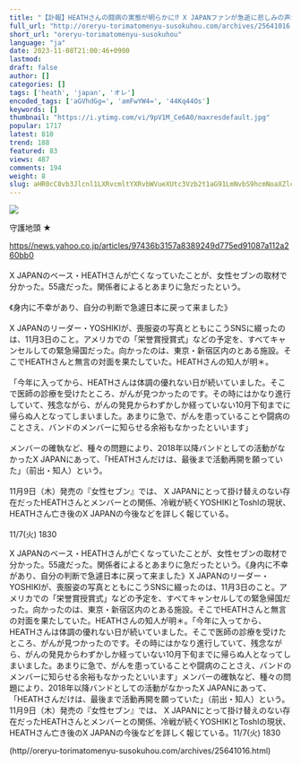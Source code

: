 ```yaml
---
title: "【訃報】HEATHさんの闘病の実態が明らかに⁉ X JAPANファンが急逝に悲しみの声が・・・ "
full_url: "http://oreryu-torimatomenyu-susokuhou.com/archives/25641016.html"
short_url: "oreryu-torimatomenyu-susokuhou"
language: "ja"
date: 2023-11-08T21:00:46+0900
lastmod: 
draft: false
author: []
categories: []
tags: ['heath', 'japan', 'オレ']
encoded_tags: ['aGVhdGg=', 'amFwYW4=', '44Kq44Os']
keywords: []
thumbnail: "https://i.ytimg.com/vi/9pV1M_Ce6A0/maxresdefault.jpg"
popular: 1717
latest: 810
trend: 188
featured: 83
views: 487
comments: 194
weight: 8
slug: aHR0cC8vb3Jlcnl1LXRvcmltYXRvbWVueXUtc3Vzb2t1aG91LmNvbS9hcmNoaXZlcy8yNTY0MTAxNi5odG1s
---
```


![](https://i.ytimg.com/vi/9pV1M_Ce6A0/maxresdefault.jpg)

<div><p>守護地頭 ★ </p><a target='_blank' href='https//news.yahoo.co.jp/articles/97436b3157a8389249d775ed91087a112a260bb0'>https//news.yahoo.co.jp/articles/97436b3157a8389249d775ed91087a112a260bb0</a> <br> <br> X JAPANのベース・HEATHさんが亡くなっていたことが、女性セブンの取材で分かった。55歳だった。関係者によるとあまりに急だったという。 <br> <br> 《身内に不幸があり、自分の判断で急遽日本に戻って来ました》 <br> <br> X JAPANのリーダー・YOSHIKIが、喪服姿の写真とともにこうSNSに綴ったのは、11月3日のこと。アメリカでの「栄誉賞授賞式」などの予定を、すべてキャンセルしての緊急帰国だった。向かったのは、東京・新宿区内のとある施設。そこでHEATHさんと無言の対面を果たしていた。HEATHさんの知人が明＊。 <br> <br> 「今年に入ってから、HEATHさんは体調の優れない日が続いていました。そこで医師の診療を受けたところ、がんが見つかったのです。その時にはかなり進行していて、残念ながら、がんの発見からわずかしか経っていない10月下旬までに帰らぬ人となってしまいました。あまりに急で、がんを患っていることや闘病のことさえ、バンドのメンバーに知らせる余裕もなかったといいます」 <br> <br> メンバーの確執など、種々の問題により、2018年以降バンドとしての活動がなかったX JAPANにあって、「HEATHさんだけは、最後まで活動再開を願っていた」（前出・知人）という。 <br> <br> 11月9日（木）発売の『女性セブン』では、 X JAPANにとって掛け替えのない存在だったHEATHさんとメンバーとの関係、冷戦が続くYOSHIKIとToshlの現状、HEATHさん亡き後のX JAPANの今後などを詳しく報じている。 <br> <br> 11/7(火) 1830 <p>X JAPANのベース・HEATHさんが亡くなっていたことが、女性セブンの取材で分かった。55歳だった。関係者によるとあまりに急だったという。《身内に不幸があり、自分の判断で急遽日本に戻って来ました》X JAPANのリーダー・YOSHIKIが、喪服姿の写真とともにこうSNSに綴ったのは、11月3日のこと。アメリカでの「栄誉賞授賞式」などの予定を、すべてキャンセルしての緊急帰国だった。向かったのは、東京・新宿区内のとある施設。そこでHEATHさんと無言の対面を果たしていた。HEATHさんの知人が明＊。「今年に入ってから、HEATHさんは体調の優れない日が続いていました。そこで医師の診療を受けたところ、がんが見つかったのです。その時にはかなり進行していて、残念ながら、がんの発見からわずかしか経っていない10月下旬までに帰らぬ人となってしまいました。あまりに急で、がんを患っていることや闘病のことさえ、バンドのメンバーに知らせる余裕もなかったといいます」メンバーの確執など、種々の問題により、2018年以降バンドとしての活動がなかったX JAPANにあって、「HEATHさんだけは、最後まで活動再開を願っていた」（前出・知人）という。11月9日（木）発売の『女性セブン』では、 X JAPANにとって掛け替えのない存在だったHEATHさんとメンバーとの関係、冷戦が続くYOSHIKIとToshlの現状、HEATHさん亡き後のX JAPANの今後などを詳しく報じている。11/7(火) 1830</p></div>

(http//oreryu-torimatomenyu-susokuhou.com/archives/25641016.html)
